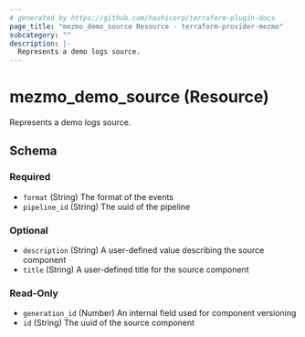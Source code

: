 ```yaml
---
# generated by https://github.com/hashicorp/terraform-plugin-docs
page_title: "mezmo_demo_source Resource - terraform-provider-mezmo"
subcategory: ""
description: |-
  Represents a demo logs source.
---
```


# mezmo_demo_source (Resource)

Represents a demo logs source.



<!-- schema generated by tfplugindocs -->
## Schema

### Required

- `format` (String) The format of the events
- `pipeline_id` (String) The uuid of the pipeline

### Optional

- `description` (String) A user-defined value describing the source component
- `title` (String) A user-defined title for the source component

### Read-Only

- `generation_id` (Number) An internal field used for component versioning
- `id` (String) The uuid of the source component
